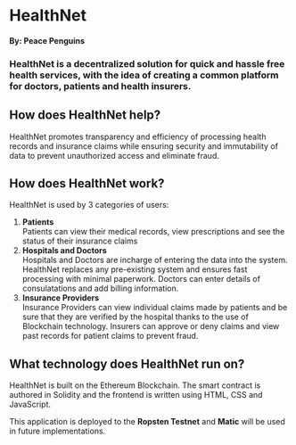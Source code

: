 # HealthNet
#### By: Peace Penguins

### HealthNet is a decentralized solution for quick and hassle free health services, with the idea of creating a common platform for doctors, patients and health insurers.

## How does HealthNet help?
HealthNet promotes transparency and efficiency of processing health records and insurance claims while ensuring security and immutability of data to prevent unauthorized access and eliminate fraud.

## How does HealthNet work?
HealthNet is used by 3 categories of users:
1. **Patients**  
Patients can view their medical records, view prescriptions and see the status of their insurance claims
2. **Hospitals and Doctors**  
Hospitals and Doctors are incharge of entering the data into the system. HealthNet replaces any pre-existing system and ensures fast processing with minimal paperwork. Doctors can enter details of consulatations and add billing information.
3. **Insurance Providers**  
Insurance Providers can view individual claims made by patients and be sure that they are verified by the hospital thanks to the use of Blockchain technology. Insurers can approve or deny claims and view past records for patient claims to prevent fraud.

## What technology does HealthNet run on?
HealthNet is built on the Ethereum Blockchain. The smart contract is authored in Solidity and the frontend is written using HTML, CSS and JavaScript.

This application is deployed to the **Ropsten Testnet** and **Matic** will be used in future implementations.
